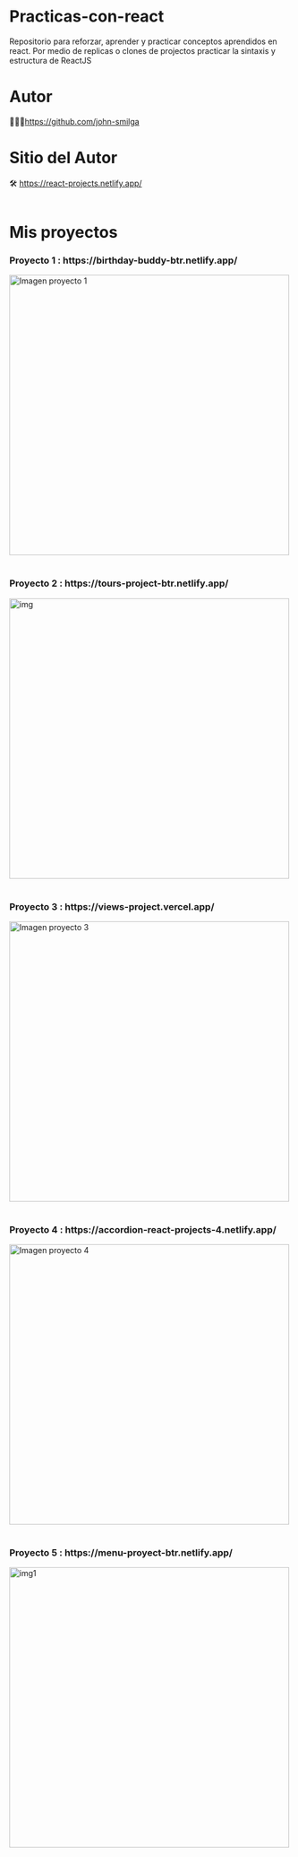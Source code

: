 # Practicas-con-react
Repositorio para reforzar, aprender y practicar conceptos aprendidos en react. Por medio de replicas o clones de projectos practicar la sintaxis y estructura de ReactJS <br/>

# Autor
👨🏼‍🎓https://github.com/john-smilga
# Sitio del Autor
🛠️ https://react-projects.netlify.app/ <br/> <br/>

# Mis proyectos
<h3> Proyecto 1 : https://birthday-buddy-btr.netlify.app/ </h3>
<a href="https://ibb.co/y5SpvwM"><img src="https://i.ibb.co/QndkS2q/Captura-de-pantalla-2023-08-19-195505.png" alt="Imagen proyecto 1" border="0" width="500px" ></a>
<br/>
<br/>
<h3>Proyecto 2 : https://tours-project-btr.netlify.app/</h3>
<a href="https://ibb.co/6JL7MyQ"><img src="https://i.ibb.co/rfNRjQ9/img.png" alt="img" border="0" width="500px"></a>
<br/>
<br/>
<h3>
Proyecto 3 : https://views-project.vercel.app/ </h3>
<a href="https://ibb.co/py6H8kp"><img src="https://i.ibb.co/py6H8kp/Captura-de-pantalla-2023-09-15-075209.png" alt="Imagen proyecto 3" border="0" width="500px"></a> 
<br/>
<br/>
<h3>Proyecto 4 : https://accordion-react-projects-4.netlify.app/ </h3>
<a href="https://ibb.co/k15PJvB"><img src="https://i.ibb.co/k15PJvB/Captura-de-pantalla-2023-09-18-192131.png" alt="Imagen proyecto 4" border="0" width="500px"></a> 
<br/>
<br/>
<h3>Proyecto 5 : https://menu-proyect-btr.netlify.app/</h3>
<a href="https://ibb.co/HzRnSL6"><img src="https://i.ibb.co/58CB0Xm/img1.png" alt="img1" border="0" width="500px"></a>
